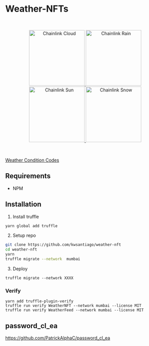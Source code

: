 # Weather-NFTs

<br/>
<p align="center">
<a href="https://chain.link" target="_blank">
<img src="https://raw.githubusercontent.com/PatrickAlphaC/weather-nft/main/weather-ipfs/img/cloud-chainlink.gif" width="175" alt="Chainlink Cloud">
<img src="https://raw.githubusercontent.com/PatrickAlphaC/weather-nft/main/weather-ipfs/img/rain-chainlink.gif" width="175" alt="Chainlink Rain">
<img src="https://raw.githubusercontent.com/PatrickAlphaC/weather-nft/main/weather-ipfs/img/sun-chainlink.gif" width="175" alt="Chainlink Sun">
<img src="https://raw.githubusercontent.com/PatrickAlphaC/weather-nft/main/weather-ipfs/img/snow-chainlink.gif" width="175" alt="Chainlink Snow">
</a>
</p>
<br/>

[Weather Condition Codes](https://openweathermap.org/weather-conditions)

## Requirements

- NPM

## Installation

1. Install truffle

```bash
yarn global add truffle
```

2. Setup repo

```bash
git clone https://github.com/kwsantiago/weather-nft
cd weather-nft 
yarn
truffle migrate --network  mumbai
```

3. Deploy

```
truffle migrate --network XXXX
```

### Verify


```
yarn add truffle-plugin-verify
truffle run verify WeatherNFT --network mumbai --license MIT
truffle run verify WeatherFeed --network mumbai --license MIT
```

## password_cl_ea

https://github.com/PatrickAlphaC/password_cl_ea


